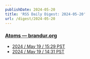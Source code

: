 ```yaml
---
publishDate: 2024-05-20
title: 'RSS Daily Digest: 2024-05-20'
url: /digest/2024-05-20
---
```


### [Atoms  — brandur.org](https://brandur.org/)

  * [2024 / May 19 / 15:29 PST](https://brandur.org/atoms/gt6zxj2)
  * [2024 / May 19 / 14:31 PST](https://brandur.org/atoms/gt6z47c)
  
